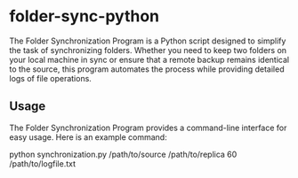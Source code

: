 # folder-sync-python
The Folder Synchronization Program is a Python script designed to simplify the task of synchronizing folders. Whether you need to keep two folders on your local machine in sync or ensure that a remote backup remains identical to the source, this program automates the process while providing detailed logs of file operations.

## Usage

The Folder Synchronization Program provides a command-line interface for easy usage. Here is an example command:

python synchronization.py /path/to/source /path/to/replica 60 /path/to/logfile.txt
